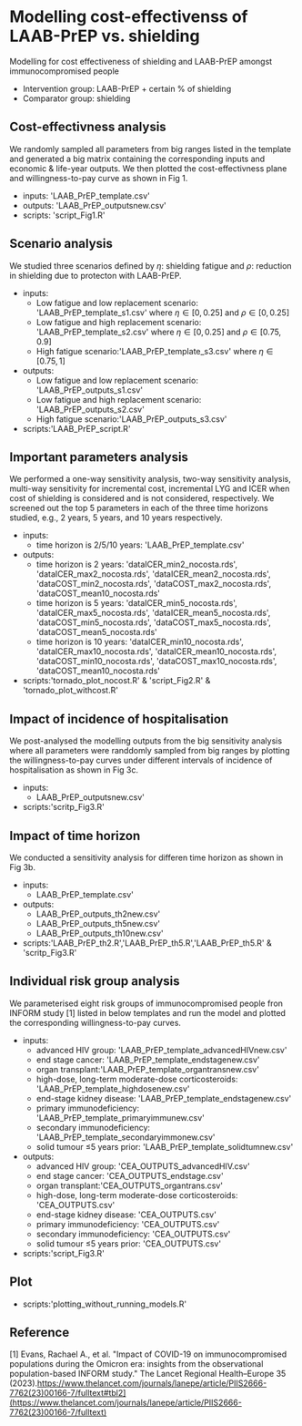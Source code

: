 # Modelling cost-effectivenss of LAAB-PrEP vs. shielding 
Modelling for cost effectiveness of shielding and LAAB-PrEP amongst immunocompromised people
* Intervention group: LAAB-PrEP + certain % of shielding
* Comparator group: shielding 
## Cost-effectivness analysis 
We randomly sampled all parameters from big ranges listed in the template and generated a big matrix containing the corresponding inputs and economic & life-year outputs. We then plotted the cost-effectivness plane and willingness-to-pay curve as shown in Fig 1. 
 * inputs: 'LAAB_PrEP_template.csv'
 * outputs: 'LAAB_PrEP_outputsnew.csv'
 * scripts: 'script_Fig1.R'

## Scenario analysis
We studied three scenarios defined by $\eta$: shielding fatigue and $\rho$: reduction in shielding due to protecton with LAAB-PrEP.
 * inputs:
   + Low fatigue and low replacement scenario: 'LAAB_PrEP_template_s1.csv' where $\eta \in [0,0.25]$ and $\rho \in [0,0.25]$
   + Low fatigue and high replacement scenario: 'LAAB_PrEP_template_s2.csv' where $\eta \in [0,0.25]$ and $\rho \in [0.75,0.9]$
   + High fatigue scenario:'LAAB_PrEP_template_s3.csv' where $\eta \in [0.75,1]$
 * outputs:
   + Low fatigue and low replacement scenario: 'LAAB_PrEP_outputs_s1.csv'
   + Low fatigue and high replacement scenario: 'LAAB_PrEP_outputs_s2.csv'
   + High fatigue scenario:'LAAB_PrEP_outputs_s3.csv'
 * scripts:'LAAB_PrEP_script.R'
   
## Important parameters analysis
We performed a one-way sensitivity analysis, two-way sensitivity analysis, multi-way sensitivity for incremental cost, incremental LYG and ICER when cost of shielding is considered and is not considered, respectively. We screened out the top 5 parameters in each of the three time horizons studied, e.g., 2 years, 5 years, and 10 years respectively. 
 * inputs:
   + time horizon is 2/5/10 years: 'LAAB_PrEP_template.csv'
 * outputs:
   + time horizon is 2 years: 'dataICER_min2_nocosta.rds', 'dataICER_max2_nocosta.rds', 'dataICER_mean2_nocosta.rds', 'dataCOST_min2_nocosta.rds', 'dataCOST_max2_nocosta.rds', 'dataCOST_mean10_nocosta.rds'
   + time horizon is 5 years: 'dataICER_min5_nocosta.rds', 'dataICER_max5_nocosta.rds', 'dataICER_mean5_nocosta.rds', 'dataCOST_min5_nocosta.rds', 'dataCOST_max5_nocosta.rds', 'dataCOST_mean5_nocosta.rds'
   + time horizon is 10 years: 'dataICER_min10_nocosta.rds', 'dataICER_max10_nocosta.rds', 'dataICER_mean10_nocosta.rds', 'dataCOST_min10_nocosta.rds', 'dataCOST_max10_nocosta.rds', 'dataCOST_mean10_nocosta.rds'
 * scripts:'tornado_plot_nocost.R' & 'script_Fig2.R' & 'tornado_plot_withcost.R'

## Impact of incidence of hospitalisation
We post-analysed the modelling outputs from the big sensitivity analysis where all parameters were randdomly sampled from big ranges by plotting the willingness-to-pay curves under different intervals of incidence of hospitalisation as shown in Fig 3c. 
 * inputs:
   + LAAB_PrEP_outputsnew.csv'
 * scripts:'scritp_Fig3.R'

## Impact of time horizon
We conducted a sensitivity analysis for differen time horizon as shown in Fig 3b. 
 * inputs:
   + LAAB_PrEP_template.csv'
 * outputs:
   + LAAB_PrEP_outputs_th2new.csv'
   + LAAB_PrEP_outputs_th5new.csv'
   + LAAB_PrEP_outputs_th10new.csv'
 * scripts:'LAAB_PrEP_th2.R','LAAB_PrEP_th5.R','LAAB_PrEP_th5.R' & 'scritp_Fig3.R'
   
## Individual risk group analysis
We parameterised eight risk groups of immunocompromised people fron INFORM study [1] listed in below templates and run the model and plotted the corresponding willingness-to-pay curves.  
* inputs:
   + advanced HIV group: 'LAAB_PrEP_template_advancedHIVnew.csv'
   + end stage cancer: 'LAAB_PrEP_template_endstagenew.csv'
   + organ transplant:'LAAB_PrEP_template_organtransnew.csv'
   + high-dose, long-term moderate-dose corticosteroids: 'LAAB_PrEP_template_highdosenew.csv'
   + end-stage kidney disease: 'LAAB_PrEP_template_endstagenew.csv'
   + primary immunodeficiency: 'LAAB_PrEP_template_primaryimmunew.csv'
   + secondary immunodeficiency: 'LAAB_PrEP_template_secondaryimmonew.csv'
   + solid tumour ≤5 years prior: 'LAAB_PrEP_template_solidtumnew.csv'
 * outputs:
   + advanced HIV group: 'CEA_OUTPUTS_advancedHIV.csv'
   + end stage cancer: 'CEA_OUTPUTS_endstage.csv'
   + organ transplant:'CEA_OUTPUTS_organtrans.csv'
   + high-dose, long-term moderate-dose corticosteroids: 'CEA_OUTPUTS.csv'
   + end-stage kidney disease: 'CEA_OUTPUTS.csv'
   + primary immunodeficiency: 'CEA_OUTPUTS.csv'
   + secondary immunodeficiency: 'CEA_OUTPUTS.csv'
   + solid tumour ≤5 years prior: 'CEA_OUTPUTS.csv'
 * scripts:'script_Fig3.R'

## Plot
 * scripts:'plotting_without_running_models.R'

## Reference
[1] Evans, Rachael A., et al. "Impact of COVID-19 on immunocompromised populations during the Omicron era: insights from the observational population-based INFORM study." The Lancet Regional Health–Europe 35 (2023).https://www.thelancet.com/journals/lanepe/article/PIIS2666-7762(23)00166-7/fulltext#tbl2](https://www.thelancet.com/journals/lanepe/article/PIIS2666-7762(23)00166-7/fulltext)
